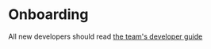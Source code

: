 # Onboarding

All new developers should read [the team's developer guide](https://github.com/asherbav/cse110-w21-group9/wiki/Powell-Rangers-Developer-Guide)
